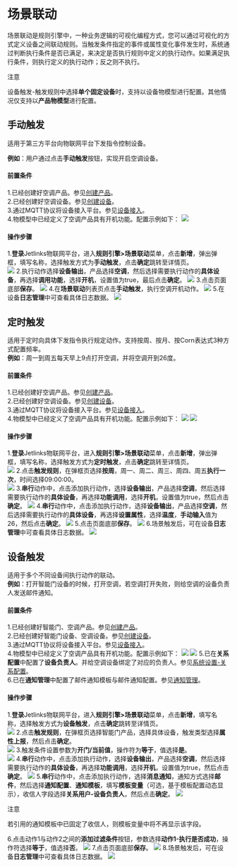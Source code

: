 # 场景联动
场景联动是规则引擎中，一种业务逻辑的可视化编程方式，您可以通过可视化的方式定义设备之间联动规则。当触发条件指定的事件或属性变化事件发生时，系统通过判断执行条件是否已满足，来决定是否执行规则中定义的执行动作。如果满足执行条件，则执行定义的执行动作；反之则不执行。</br>

<div class='explanation warning'>
  <p class='explanation-title-warp'>
    <span class='iconfont icon-jinggao explanation-icon'></span>
    <span class='explanation-title font-weight'>注意</span>
  </p>
 设备触发-触发规则中选择<span style='font-weight:600'>单个固定设备</span>时，支持以设备物模型进行配置。其他情况仅支持以<span style='font-weight:600'>产品物模型</span>进行配置。
</div>

## 手动触发
适用于第三方平台向物联网平台下发指令控制设备。</br>

**例如**：用户通过点击**手动触发**按钮，实现开启空调设备。

#### 前置条件
1.已经创建好空调产品。参见[创建产品](../Device_access/Create_product3.1.md)。</br>
2.已经创建好空调设备。参见[创建设备](../Device_access/Create_Device3.2.md)。</br>
3.通过MQTT协议将设备接入平台。参见[设备接入](../Best_practices/Device_access.md)。</br>
4.物模型中已经定义了空调产品具有开机功能。配置示例如下：
![](./img/tls-star.png)


#### 操作步骤
1.**登录**Jetlinks物联网平台，进入**规则引擎>场景联动**菜单，点击**新增**，弹出弹框，填写名称，选择触发方式为**手动触发**，点击**确定**跳转至详情页。</br>
![](./img/manual-add.png)
2.执行动作选择**设备输出**，产品选择**空调**，然后选择需要执行动作的**具体设备**，再选择**调用功能**，选择**开机**，设置值为true，最后点击**确定**。
![](./img/manual-action.png)
3.点击页面底部**保存**。
![](./img/manual-preservation.png)
4.在**场景联动**列表页点击**手动触发**，执行空调开机动作。
![](./img/click-manual.png)
5.在设备**日志管理**中可查看具体日志数据。
![](./img/manual-log.png)


## 定时触发
适用于定时向具体下发指令执行规定动作。支持按周、按月、按Corn表达式3种方式配置频率。</br>
**例如**：周一到周五每天早上9点打开空调，并将空调开到26度。

#### 前置条件
1.已经创建好空调产品。参见[创建产品](../Device_access/Create_product3.1.md)。</br>
2.已经创建好空调设备。参见[创建设备](../Device_access/Create_Device3.2.md)。</br>
3.通过MQTT协议将设备接入平台。参见[设备接入](../Best_practices/Device_access.md)。</br>
4.物模型中已经定义了空调产品具有开机功能。配置示例如下：
![](./img/tls-star.png)
![](./img/tls-temp.png)

#### 操作步骤
1.**登录**Jetlinks物联网平台，进入**规则引擎>场景联动**菜单，点击**新增**，弹出弹框，填写名称，选择触发方式为**定时触发**，点击**确定**跳转至详情页。</br>
![](./img/timing-add.png)
2.点击**触发规则**，在弹框页选择**按周**，周一、周二、周三、周四、周五**执行一次**，时间选择09:00:00。</br>
![](./img/215.png)
3.**串行**动作中，点击添加执行动作，选择**设备输出**，产品选择**空调**，然后选择需要执行动作的**具体设备**，再选择**功能调用**，选择**开机**，设置值为true，然后点击**确定**。
![](./img/timing-action1.png)
4.**串行**动作中，点击添加执行动作，选择**设备输出**，产品选择**空调**，然后选择需要执行动作的**具体设备**，再选择**设置属性**，选择**温度**，**手动输入**值为26，然后点击**确定**。
![](./img/timing-action2.png)
5.点击页面底部**保存**。
![](./img/timing-preservation.png)
6.场景触发后，可在设备**日志管理**中可查看具体日志数据。
![](./img/manual-log.png)

## 设备触发
适用于多个不同设备间执行动作的联动。</br>
**例如**：打开智能门设备的时候，打开空调，若空调打开失败，则给空调的设备负责人发送邮件通知。

#### 前置条件
1.已经创建好智能门、空调产品。参见[创建产品](../Device_access/Create_product3.1.md)。</br>
2.已经创建好智能门设备、空调设备。参见[创建设备](../Device_access/Create_Device3.2.md)。</br>
3.通过MQTT协议将设备接入平台。参见[设备接入](../Best_practices/Device_access.md)。</br>
4.物模型中已经定义了空调产品具有开机功能。配置示例如下：
![](./img/tls-star.png)
![](./img/tls-on.png)
5.已在**关系配置**中配置了**设备负责人**。并给空调设备绑定了对应的负责人。参见[系统设置-关系配置](../System_settings/System_settings.md)。</br>
6.已在**通知管理**中配置了邮件通知模板与邮件通知配置。参见[通知管理](../Best_practices/Notification_management.md)。


#### 操作步骤
1.**登录**Jetlinks物联网平台，进入**规则引擎>场景联动**菜单，点击**新增**，填写名称，选择触发方式为**设备触发**，点击**确定**跳转至详情页。</br>
![](./img/device-add.png)
2.点击**触发规则**，在弹框页选择智能门产品，选择具体设备，触发类型选择**属性上报**，然后点击**确定**。</br>
![](./img/217.png)
3.触发条件设置参数为**开门/当前值**，操作符为**等于**，值选择**是**。</br>
![](./img/218.png)
4.**串行**动作中，点击添加执行动作，选择**设备输出**，产品选择**空调**，然后选择需要执行动作的**具体设备**，再选择**功能调用**，选择**开机**，设置值为true，然后点击**确定**。
![](./img/219.png)
5.**串行**动作中，点击添加执行动作，选择**消息通知**，通知方式选择**邮件**，然后选择**通知配置**、**通知模板**，填写**模板变量**（可选，基于模板配置动态显示），收信人字段选择**关系用户-设备负责人**，然后点击**确定**。
![](./img/device-notice.png)

<div class='explanation warning'>
  <p class='explanation-title-warp'>
    <span class='iconfont icon-jinggao explanation-icon'></span>
    <span class='explanation-title font-weight'>注意</span>
  </p>
 若引用的通知模板中已固定了收信人，则模板变量中将不再显示该字段。
</div>

6.点击动作1与动作2之间的**添加过滤条件**按钮，参数选择**动作1-执行是否成功**，操作符选择**等于**，值选择**否**。
![](./img/Conditional-filtering.png)
7.点击页面底部**保存**。
![](./img/220.png)
8.场景触发后，可在设备**日志管理**中可查看具体日志数据。
![](./img/manual-log.png)